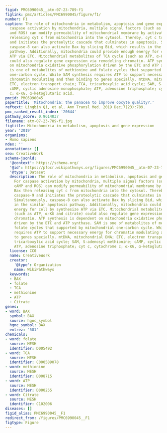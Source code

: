 ```yaml
---
figid: PMC6990045__atm-07-23-789-f1
figlink: pmc/articles/PMC6990045/figure/f1/
number: F1
caption: The role of mitochondria in metabolism, apoptosis and gene expression. For
  caspase activation by mitochondria, multiple signal factors (such as Ca2+, cAMP
  and ROS) can modify permeability of mitochondrial membrane by activating Bax then
  releasing cyt c from mitochondria into the cytosol. Thereby, cyt c triggers caspase-9
  and initiates the proteolytic cascade that culminates in apoptosis. Simultaneously,
  caspase-8 can also activate Bax by slicing Bid, which results in the similar apoptosis
  pathway. Additionally, mitochondria could provide enough energy for cell by synthesize
  ATP via ETC. Mitochondrial metabolites of TCA cycle (such as ATP, α-KG and citrate)
  could also regulate gene expression via remodeling chromatin. ATP synthesis is dependent
  on mitochondria oxidative phosphorylation driven by the ETC and ATP synthase. SAM
  is one of metabolites of methionine and folate cycles that supported by mitochondrial
  one-carbon cycle. While SAM synthesis requires ATP to support necessary energy for
  chromatin modulating and then binding to genes specially. mtDNA, mitochondrial DNA;
  ETC, electron transport chain; TCA, tricarboxylic acid cycle; SAM, S-adenosyl methionine;
  cAMP, cyclic adenosine monophosphate; ATP, adenosine triphosphate; cyt c, cytochrome
  c; α-KG, α-ketoglutaric acid.
pmcid: PMC6990045
papertitle: 'Mitochondria: the panacea to improve oocyte quality?.'
reftext: Lingbin Qi, et al. Ann Transl Med. 2019 Dec;7(23):789.
pmc_ranked_result_index: '20644'
pathway_score: 0.9614037
filename: atm-07-23-789-f1.jpg
figtitle: Mitochondria in metabolism, apoptosis and gene expression
year: '2019'
organisms:
- Homo sapiens
ndex: ''
annotations: []
seo: CreativeWork
schema-jsonld:
  '@context': https://schema.org/
  '@id': https://pfocr.wikipathways.org/figures/PMC6990045__atm-07-23-789-f1.html
  '@type': Dataset
  description: The role of mitochondria in metabolism, apoptosis and gene expression.
    For caspase activation by mitochondria, multiple signal factors (such as Ca2+,
    cAMP and ROS) can modify permeability of mitochondrial membrane by activating
    Bax then releasing cyt c from mitochondria into the cytosol. Thereby, cyt c triggers
    caspase-9 and initiates the proteolytic cascade that culminates in apoptosis.
    Simultaneously, caspase-8 can also activate Bax by slicing Bid, which results
    in the similar apoptosis pathway. Additionally, mitochondria could provide enough
    energy for cell by synthesize ATP via ETC. Mitochondrial metabolites of TCA cycle
    (such as ATP, α-KG and citrate) could also regulate gene expression via remodeling
    chromatin. ATP synthesis is dependent on mitochondria oxidative phosphorylation
    driven by the ETC and ATP synthase. SAM is one of metabolites of methionine and
    folate cycles that supported by mitochondrial one-carbon cycle. While SAM synthesis
    requires ATP to support necessary energy for chromatin modulating and then binding
    to genes specially. mtDNA, mitochondrial DNA; ETC, electron transport chain; TCA,
    tricarboxylic acid cycle; SAM, S-adenosyl methionine; cAMP, cyclic adenosine monophosphate;
    ATP, adenosine triphosphate; cyt c, cytochrome c; α-KG, α-ketoglutaric acid.
  license: CC0
  name: CreativeWork
  creator:
    '@type': Organization
    name: WikiPathways
  keywords:
  - BAX
  - folate
  - TCA
  - methionine
  - ATP
  - Citrate
genes:
- word: BAX
  symbol: BAX
  source: hgnc_symbol
  hgnc_symbol: BAX
  entrez: '581'
chemicals:
- word: folate
  source: MESH
  identifier: D005492
- word: TCA
  source: MESH
  identifier: C000589078
- word: methionine
  source: MESH
  identifier: D008715
- word: ATP
  source: MESH
  identifier: D000255
- word: Citrate
  source: MESH
  identifier: C102006
diseases: []
figid_alias: PMC6990045__F1
redirect_from: /figures/PMC6990045__F1
figtype: Figure
---
```


